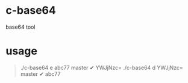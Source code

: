 # c-base64
base64 tool

# usage

> ./c-base64 e abc77                                                                                                                                                   master ✔
YWJjNzc=
> ./c-base64 d YWJjNzc=                                                                                                                                                master ✔
abc77
